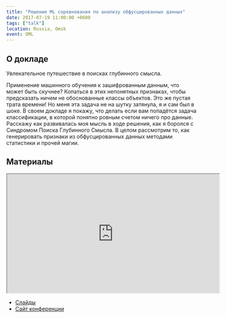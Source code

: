 ```yaml
---
title: "Решение ML соревнования по анализу обфусцированных данных"
date: 2017-07-19 11:00:00 +0600
tags: ["talk"]
location: Russia, Omsk
event: OML
---
```


## О докладе

Увлекательное путешествие в поисках глубинного смысла.

Применение машинного обучения к зашифрованным данным, что может быть скучнее? Копаться в этих непонятных признаках, чтобы предсказать ничем не обоснованные классы объектов. Это же пустая трата времени! Но меня эта задача не на шутку затянула, я и сам был в шоке. В своем докладе я покажу, что делать если вам попадётся задача классификации, в которой понятно ровным счетом ничего про данные. Расскажу как развивалась моя мысль в ходе решения, как я боролся с Синдромом Поиска Глубинного Смысла. В целом рассмотрим то, как генерировать признаки из обфусцированных данных методами статистики и прочей магии.

## Материалы

<iframe width="560" height="315" src="https://www.youtube.com/embed/c3WurQcW1kM?color=white&theme=light"></iframe>

- [Слайды](https://nbviewer.jupyter.org/urls/mlomsk.github.io/assets/presentations/2017-07-19-search-the-hidden.ipynb)
- [Сайт конференции](https://mlomsk.github.io/2017/07/19/lection/)
